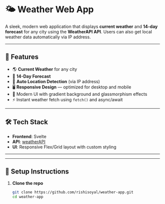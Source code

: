 # 🌤️ Weather Web App

A sleek, modern web application that displays **current weather** and **14-day forecast** for any city using the **WeatherAPI API**. Users can also get local weather data automatically via IP address.

<!-- ToDo -->
<!-- ![screenshot](./screenshot.png) -->

---

## 🚀 Features

- 🌎 **Current Weather** for any city
- 📅 **14-Day Forecast**
- 📍 **Auto Location Detection** (via IP address)
- 🖥️ **Responsive Design** — optimized for desktop and mobile
- 🎨 Modern UI with gradient background and glassmorphism effects
- ⚡️ Instant weather fetch using `fetch()` and async/await

---

## 🛠 Tech Stack

- **Frontend**: Svelte
- **API**: [weatherAPI](https://www.weatherapi.com)
- **UI**: Responsive Flex/Grid layout with custom styling

---

<!-- ToDo -->
<!-- ## 📷 Preview 

| Desktop View | Mobile View |
|--------------|-------------|
| ![desktop](./preview-desktop.png) | ![mobile](./preview-mobile.png) |
-->
---

## 🔧 Setup Instructions

1. **Clone the repo**
   ```bash
   git clone https://github.com/rishisoyal/weather-app.git
   cd weather-app

